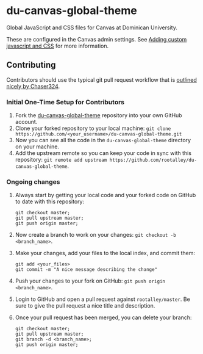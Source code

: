 # du-canvas-global-theme

Global JavaScript and CSS files for Canvas at Dominican University.

These are configured in the Canvas admin settings. See [Adding custom javascript and CSS](https://guides.instructure.com/m/4214/l/41896-how-do-i-add-custom-javascript-and-css-files-to-my-account) for more information.

## Contributing

Contributors should use the typical git pull request workflow that is [outlined nicely by Chaser324](https://gist.github.com/Chaser324/ce0505fbed06b947d962).

### Initial One-Time Setup for Contributors

1.  Fork the [du-canvas-global-theme](https://github.com/rootalley/du-canvas-global-theme) repository into your own GitHub account.
2.  Clone your forked repository to your local machine: `git clone https://github.com/<your_username>/du-canvas-global-theme.git`
3.  Now you can see all the code in the `du-canvas-global-theme` directory on your machine.
4.  Add the upstream remote so you can keep your code in sync with this repository: `git remote add upstream https://github.com/rootalley/du-canvas-global-theme`.

### Ongoing changes

1.  Always start by getting your local code and your forked code on GitHub to date with this repository:

    ```Shell
    git checkout master;
    git pull upstream master;
    git push origin master;
    ```

2.  Now create a branch to work on your changes: `git checkout -b <branch_name>`.
3.  Make your changes, add your files to the local index, and commit them:

    ```Shell
    git add <your_files>
    git commit -m "A nice message describing the change"
    ```
4.  Push your changes to your fork on GitHub: `git push origin <branch_name>`.
5.  Login to GitHub and open a pull request against `rootalley/master`. Be sure to give the pull request a nice title and description.
6.  Once your pull request has been merged, you can delete your branch:

    ```Shell
    git checkout master;
    git pull upstream master;
    git branch -d <branch_name>;
    git push origin master;
    ```
